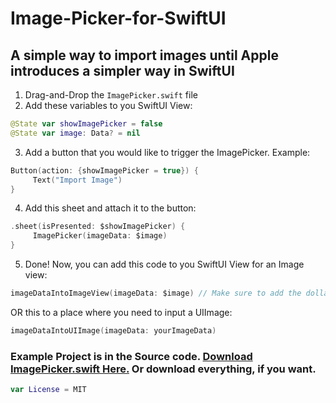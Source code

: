 # Image-Picker-for-SwiftUI

## A simple way to import images until Apple introduces a simpler way in SwiftUI

1. Drag-and-Drop the `ImagePicker.swift` file
2. Add these variables to you SwiftUI View:
```swift
@State var showImagePicker = false
@State var image: Data? = nil
```
3. Add a button that you would like to trigger the ImagePicker. Example:
```swift
Button(action: {showImagePicker = true}) {
     Text("Import Image")
}
```
4. Add this sheet and attach it to the button:
```swift
.sheet(isPresented: $showImagePicker) {
     ImagePicker(imageData: $image)
}
```
5. Done! Now, you can add this code to you SwiftUI View for an Image view:

 ```swift
 imageDataIntoImageView(imageData: $image) // Make sure to add the dollar sign
 ```

OR this to a place where you need to input a UIImage:
```swift 
imageDataIntoUIImage(imageData: yourImageData)
``` 

### Example Project is in the Source code. [Download ImagePicker.swift Here.](https://github.com/savagegod22/Image-Picker-for-SwiftUI/releases/tag/v1.0) Or download everything, if you want.
```swift
var License = MIT
```
